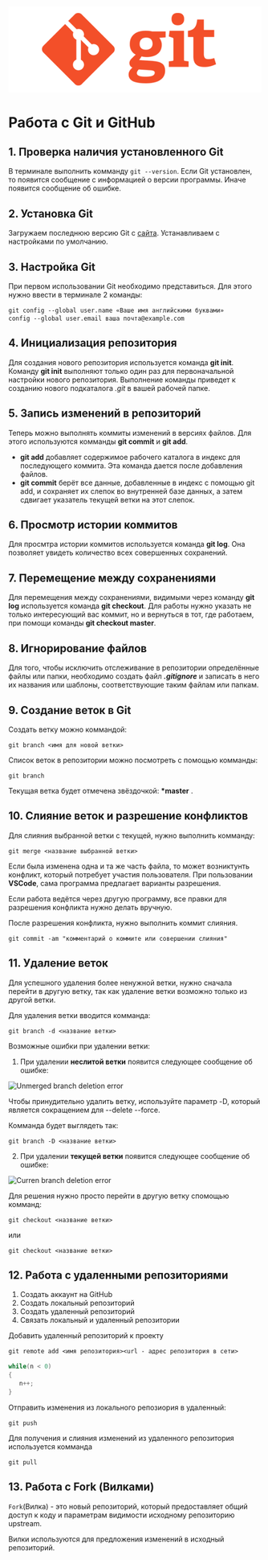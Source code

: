 ![LogoGit](images\Logo.png)
# Работа с Git и GitHub
## 1. Проверка наличия установленного Git
В терминале выполнить комманду `git --version`.
Если Git установлен, то появится сообщение с информацией о версии программы. Иначе появится сообщение об ошибке.

## 2. Установка Git
Загружаем последнюю версию Git с [сайта](https://git-scm.com/downloads).
Устанавливаем с настройками по умолчанию.

## 3. Настройка Git
При первом использовании Git необходимо представиться.
Для этого нужно ввести в терминале 2 команды:
```
git config --global user.name «Ваше имя английскими буквами»
config --global user.email ваша почта@example.com
```

## 4. Инициализация репозитория
Для создания нового репозитория используется команда **git init**. 
Команду **git init** выполняют только один раз для первоначальной настройки нового репозитория.
Выполнение команды приведет к созданию нового подкаталога *.git* в вашей рабочей папке.

## 5. Запись изменений в репозиторий
Теперь можно выполнять коммиты изменений в версиях файлов. Для этого используются комманды **git commit** и **git add**.
* **git add** добавляет содержимое рабочего каталога в индекс для последующего коммита. Эта команда дается после добавления файлов. 
* **git commit** берёт все данные, добавленные в индекс с помощью git add, и сохраняет их слепок во внутренней базе данных, а затем сдвигает указатель текущей ветки на этот слепок.

## 6. Просмотр истории коммитов
Для просмтра истории коммитов используется команда **git log**. 
Она позволяет увидеть количество всех совершенных сохранений.

## 7. Перемещение между сохранениями
Для перемещения между сохранениями, видимыми через команду **git log** используется команда **git checkout**.
Для работы нужно указать не только интересующий вас коммит, но и вернуться в тот, где работаем, при помощи команды **git checkout master**.

## 8. Игнорирование файлов
Для того, чтобы исключить отслеживание в репозитории определённые файлы или папки, необходимо создать файл ***.gitignore*** и записать в него их названия или шаблоны, соответствующие таким файлам или папкам.

## 9. Создание веток в Git
Создать ветку можно коммандой:
```
git branch <имя для новой ветки>
``` 
Список веток в репозитории можно посмотреть с помощью комманды:
```
git branch
```
Текущая ветка будет отмечена звёздочкой: **\*master** .


## 10. Слияние веток и разрешение конфликтов
Для слияния выбранной ветки с текущей, нужно выполнить комманду:
``` 
git merge <название выбранной ветки>
```
Если была изменена одна и та же часть файла, то может возниктунть конфликт, который потребует участия пользователя. При пользовании **VSCode**, сама программа предлагает варианты разрешения.

Если работа ведётся через другую программу, все правки для разрешения конфликта нужно делать вручную.

После разрешения конфликта, нужно выполнить коммит слияния.

```
git commit -am "комментарий о коммите или совершении слияния"
```

## 11. Удаление веток
Для успешного удаления более ненужной ветки, нужно сначала перейти в другую ветку, так как удаление ветки возможно только из другой ветки.


Для удаления ветки вводится комманда:
```
git branch -d <название ветки>
```
Возможные ошибки при удалении ветки:

1. При удалении **неслитой ветки** появится следующее сообщение об ошибке:

![Unmerged branch deletion error](images/Unmerched-error-.png)

Чтобы принудительно удалить ветку, используйте параметр -D, который является сокращением для --delete --force.

Комманда будет выглядеть так:
```
git branch -D <название ветки>
```
2. При удалении **текущей ветки** появится следующее сообщение об ошибке:

![Curren branch deletion error](images/Current-branch-deletion-error.png)

Для решения нужно просто перейти в другую ветку спомощью комманд:
```
git checkout <название ветки>
```
или
```
git checkout <название ветки>
```
## 12. Работа с удаленными репозиториями
1. Создать аккаунт на GitHub
2. Создать локальный репозиторий
3. Создать удаленный репозиторий
4. Связать локальный и удаленный репозитории

Добавить удаленный репозиторий к проекту
   ```
   git remote add <имя репозитория><url - адрес репозитория в сети>
   ```
```C#
while(n < 0)
{
   n++;
}
```
Отправить изменения из локального репозиория в удаленный:
```
git push
```

Для получения и слияния изменений из удаленного репозитория используется комманда 
```
git pull
```
## 13. Работа с Fork (Вилками)
`Fork`(Вилка) - это новый репозиторий, который предоставляет общий доступ к коду и параметрам видимости исходному репозиторию upstream.

Вилки используются для предложения изменений в исходный репозиторий.